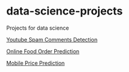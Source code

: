 # data-science-projects
Projects for data science

[Youtube Spam Comments Detection](https://www.kaggle.com/code/melisnurverir/spam-comments-detection)

[Online Food Order Prediction](https://www.kaggle.com/code/melisnurverir/online-food-order-prediction)

[Mobile Price Prediction](https://www.kaggle.com/code/melisnurverir/mobile-price-prediction)

